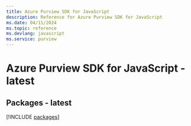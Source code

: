 ```yaml
---
title: Azure Purview SDK for JavaScript
description: Reference for Azure Purview SDK for JavaScript
ms.date: 04/11/2024
ms.topic: reference
ms.devlang: javascript
ms.service: purview
---
```

# Azure Purview SDK for JavaScript - latest
## Packages - latest
[!INCLUDE [packages](purview-index.md)]